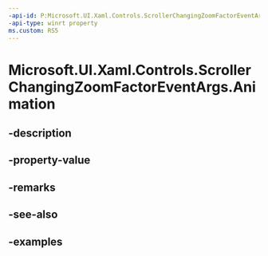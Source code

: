 ```yaml
---
-api-id: P:Microsoft.UI.Xaml.Controls.ScrollerChangingZoomFactorEventArgs.Animation
-api-type: winrt property
ms.custom: RS5
---
```


<!-- Property syntax.
public CompositionAnimation Animation { get;  set; }
-->

# Microsoft.UI.Xaml.Controls.ScrollerChangingZoomFactorEventArgs.Animation

## -description

## -property-value

## -remarks

## -see-also

## -examples

